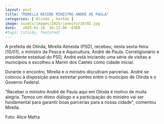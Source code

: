 ```yaml
---
layout: post
title: "MIRELLA RECEBE MINISTRO ANDRÉ DE PAULA"
categories: [ Olinda , Gestão ]
image: assets/images/2025/janeiro/10/02.jpg
date:   2025-01-10  16:12:00 -0300
#tags: [sticky, featured]
---
```

A prefeita de Olinda, Mirella Almeida (PSD), recebeu, nesta sexta-feira (10/01), o ministro da Pesca e Aquicultura, André de Paula. Correligionário e presidente estadual do PSD, André está iniciando uma série de visitas a municípios e escolheu a Marim dos Caetés como cidade inicial.

Durante o encontro, Mirella e o ministro discutiram parcerias. André se colocou à disposição para estreitar pontes entre o município de Olinda e o Governo Federal. 

"Receber o ministro André de Paula aqui em Olinda é motivo de muita alegria. Temos um ótimo diálogo e a participação do ministro vai ser fundamental para garantir boas parcerias para a nossa cidade", comentou Mirella.

Foto: Alice Mafra
